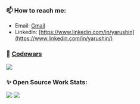 ### 📫 How to reach me:
- Email: [Gmail](mailto:yarushin.dev@gmail.com?subject=[GitHub]%20Replay)
- Linkedin: [https://www.linkedin.com/in/yarushin](https://www.linkedin.com/in/yarushin/)

### :punch: [Codewars](https://www.codewars.com/users/yarushin)
![](https://www.codewars.com/users/yarushin/badges/large)

### ✨ Open Source Work Stats:
![](https://github-readme-stats.vercel.app/api?username=ayarushin&show_icons=true&theme=gruvbox) ![](https://github-readme-stats.vercel.app/api/top-langs/?username=ayarushin&layout=compact&theme=gruvbox) 

<!--
**ayarushin/ayarushin** is a ✨ _special_ ✨ repository because its `README.md` (this file) appears on your GitHub profile.

Here are some ideas to get you started:

- 🔭 I’m currently working on ...
- 🌱 I’m currently learning ...
- 👯 I’m looking to collaborate on ...
- 🤔 I’m looking for help with ...
- 💬 Ask me about ...
- 📫 How to reach me: ...
- 😄 Pronouns: ...
- ⚡ Fun fact: ...
-->
